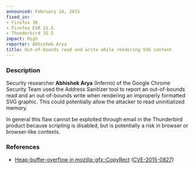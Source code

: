 ```yaml
---
announced: February 24, 2015
fixed_in:
- Firefox 36
- Firefox ESR 31.5
- Thunderbird 31.5
impact: High
reporter: Abhishek Arya
title: Out-of-bounds read and write while rendering SVG content
---
```


<h3>Description</h3>

<p>Security researcher <strong>Abhishek Arya</strong> (Inferno) of the Google
Chrome Security Team used the Address Sanitizer tool to report an out-of-bounds
read and an out-of-bounds write when rendering an improperly formatted SVG
graphic. This could potentially allow the attacker to read uninitialized memory.
</p>

<p class="note">In general this flaw cannot be exploited through email in the
Thunderbird product because scripting is disabled, but is potentially a risk in
browser or browser-like contexts.</p>

<h3>References</h3>

<ul>
  <li><a href="https://bugzilla.mozilla.org/show_bug.cgi?id=1117304">
       Heap-buffer-overflow in mozilla::gfx::CopyRect</a>
(<a href="http://cve.mitre.org/cgi-bin/cvename.cgi?name=CVE-2015-0827"
class="ex-ref">CVE-2015-0827</a>)</li>
</ul>



